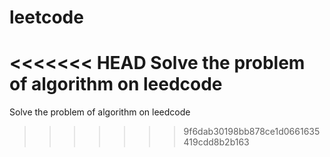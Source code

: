 # leetcode
<<<<<<< HEAD
 Solve the problem of algorithm on leedcode
=======
 Solve the problem of algorithm on leedcode
>>>>>>> 9f6dab30198bb878ce1d0661635419cdd8b2b163
